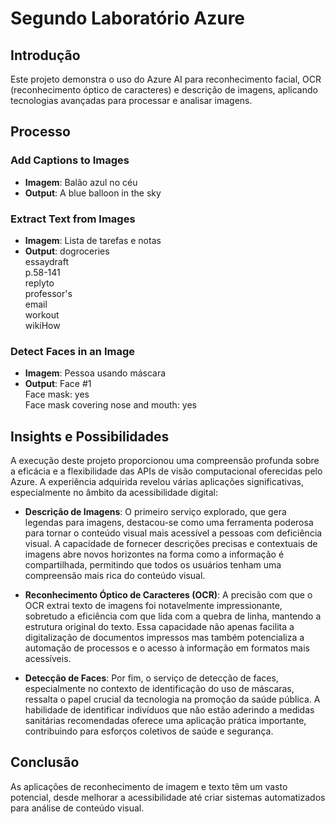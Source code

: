 # Segundo Laboratório Azure

## Introdução
Este projeto demonstra o uso do Azure AI para reconhecimento facial, OCR (reconhecimento óptico de caracteres) e descrição de imagens, aplicando tecnologias avançadas para processar e analisar imagens.

## Processo
### Add Captions to Images
- **Imagem**: Balão azul no céu
- **Output**: A blue balloon in the sky

### Extract Text from Images
- **Imagem**: Lista de tarefas e notas
- **Output**: dogroceries<br>
essaydraft<br>
p.58-141<br>
replyto<br>
professor's<br>
email<br>
workout<br>
wikiHow

### Detect Faces in an Image
- **Imagem**: Pessoa usando máscara
- **Output**: Face #1<br>
Face mask: yes<br>
Face mask covering nose and mouth: yes

## Insights e Possibilidades
A execução deste projeto proporcionou uma compreensão profunda sobre a eficácia e a flexibilidade das APIs de visão computacional oferecidas pelo Azure. A experiência adquirida revelou várias aplicações significativas, especialmente no âmbito da acessibilidade digital:

- **Descrição de Imagens**: O primeiro serviço explorado, que gera legendas para imagens, destacou-se como uma ferramenta poderosa para tornar o conteúdo visual mais acessível a pessoas com deficiência visual. A capacidade de fornecer descrições precisas e contextuais de imagens abre novos horizontes na forma como a informação é compartilhada, permitindo que todos os usuários tenham uma compreensão mais rica do conteúdo visual.

- **Reconhecimento Óptico de Caracteres (OCR)**: A precisão com que o OCR extrai texto de imagens foi notavelmente impressionante, sobretudo a eficiência com que lida com a quebra de linha, mantendo a estrutura original do texto. Essa capacidade não apenas facilita a digitalização de documentos impressos mas também potencializa a automação de processos e o acesso à informação em formatos mais acessíveis.

- **Detecção de Faces**: Por fim, o serviço de detecção de faces, especialmente no contexto de identificação do uso de máscaras, ressalta o papel crucial da tecnologia na promoção da saúde pública. A habilidade de identificar indivíduos que não estão aderindo a medidas sanitárias recomendadas oferece uma aplicação prática importante, contribuindo para esforços coletivos de saúde e segurança.

## Conclusão
As aplicações de reconhecimento de imagem e texto têm um vasto potencial, desde melhorar a acessibilidade até criar sistemas automatizados para análise de conteúdo visual.
